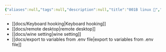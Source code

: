 ```yaml
---
{"aliases":null,"tags":null,"description":null,"title":"001B linux 🐧","created":"2024-02-04T16:15:27","updated":"2024-11-19T17:43:53","dg-publish":true,"permalink":"/docs/index/001B linux 🐧/","dgPassFrontmatter":true}
---
```


- [[docs/Keyboard hooking\|Keyboard hooking]]
- [[docs/remote desktop\|remote desktop]]
- [[docs/wine setting\|wine setting]]
- [[docs/export to variables from .env file\|export to variables from .env file]]
